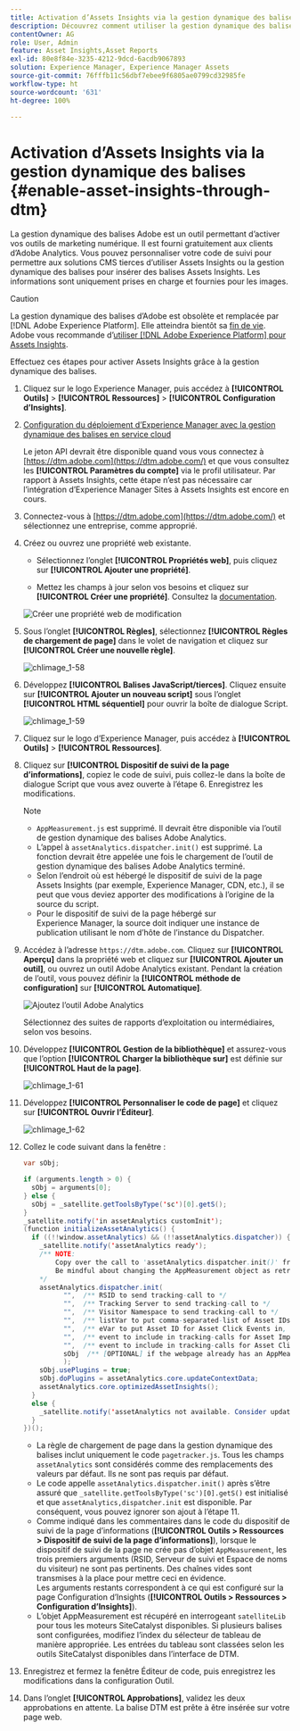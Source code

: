 ```yaml
---
title: Activation d’Assets Insights via la gestion dynamique des balises
description: Découvrez comment utiliser la gestion dynamique des balises d’Adobe pour activer Assets Insights.
contentOwner: AG
role: User, Admin
feature: Asset Insights,Asset Reports
exl-id: 80e8f84e-3235-4212-9dcd-6acdb9067893
solution: Experience Manager, Experience Manager Assets
source-git-commit: 76fffb11c56dbf7ebee9f6805ae0799cd32985fe
workflow-type: ht
source-wordcount: '631'
ht-degree: 100%

---
```


# Activation d’Assets Insights via la gestion dynamique des balises {#enable-asset-insights-through-dtm}

La gestion dynamique des balises Adobe est un outil permettant d’activer vos outils de marketing numérique. Il est fourni gratuitement aux clients d’Adobe Analytics. Vous pouvez personnaliser votre code de suivi pour permettre aux solutions CMS tierces d’utiliser Assets Insights ou la gestion dynamique des balises pour insérer des balises Assets Insights. Les informations sont uniquement prises en charge et fournies pour les images.

>[!CAUTION]
>
>La gestion dynamique des balises d’Adobe est obsolète et remplacée par [!DNL Adobe Experience Platform]. Elle atteindra bientôt sa [fin de vie](https://medium.com/launch-by-adobe/dtm-plans-for-a-sunset-3c6aab003a6f). Adobe vous recommande d’[utiliser  [!DNL Adobe Experience Platform]  pour Assets Insights](https://experienceleague.adobe.com/docs/experience-manager-learn/assets/advanced/asset-insights-launch-tutorial.html?lang=fr).

Effectuez ces étapes pour activer Assets Insights grâce à la gestion dynamique des balises.

1. Cliquez sur le logo Experience Manager, puis accédez à **[!UICONTROL Outils]** > **[!UICONTROL Ressources]** > **[!UICONTROL Configuration d’Insights]**.
1. [Configuration du déploiement d’Experience Manager avec la gestion dynamique des balises en service cloud](/help/sites-administering/dtm.md)

   Le jeton API devrait être disponible quand vous vous connectez à [https://dtm.adobe.com](https://dtm.adobe.com/) et que vous consultez les **[!UICONTROL Paramètres du compte]** via le profil utilisateur. Par rapport à Assets Insights, cette étape n’est pas nécessaire car l’intégration d’Experience Manager Sites à Assets Insights est encore en cours.

1. Connectez-vous à [https://dtm.adobe.com](https://dtm.adobe.com/) et sélectionnez une entreprise, comme approprié.
1. Créez ou ouvrez une propriété web existante.

   * Sélectionnez l’onglet **[!UICONTROL Propriétés web]**, puis cliquez sur **[!UICONTROL Ajouter une propriété]**.

   * Mettez les champs à jour selon vos besoins et cliquez sur **[!UICONTROL Créer une propriété]**. Consultez la [documentation](https://experienceleague.adobe.com/docs/experience-manager-learn/getting-started-wknd-tutorial-develop/overview.html?lang=fr).

   ![Créer une propriété web de modification](assets/Create-edit-web-property.png)

1. Sous l’onglet **[!UICONTROL Règles]**, sélectionnez **[!UICONTROL Règles de chargement de page]** dans le volet de navigation et cliquez sur **[!UICONTROL Créer une nouvelle règle]**.

   ![chlimage_1-58](assets/chlimage_1-194.png)

1. Développez **[!UICONTROL Balises JavaScript/tierces]**. Cliquez ensuite sur **[!UICONTROL Ajouter un nouveau script]** sous l’onglet **[!UICONTROL HTML séquentiel]** pour ouvrir la boîte de dialogue Script.

   ![chlimage_1-59](assets/chlimage_1-195.png)

1. Cliquez sur le logo d’Experience Manager, puis accédez à **[!UICONTROL Outils]** > **[!UICONTROL Ressources]**.
1. Cliquez sur **[!UICONTROL Dispositif de suivi de la page d’informations]**, copiez le code de suivi, puis collez-le dans la boîte de dialogue Script que vous avez ouverte à l’étape 6. Enregistrez les modifications.

   >[!NOTE]
   >
   >* `AppMeasurement.js` est supprimé. Il devrait être disponible via l’outil de gestion dynamique des balises Adobe Analytics.
   >* L’appel à `assetAnalytics.dispatcher.init()` est supprimé. La fonction devrait être appelée une fois le chargement de l’outil de gestion dynamique des balises Adobe Analytics terminé.
   >* Selon l’endroit où est hébergé le dispositif de suivi de la page Assets Insights (par exemple, Experience Manager, CDN, etc.), il se peut que vous deviez apporter des modifications à l’origine de la source du script.
   >* Pour le dispositif de suivi de la page hébergé sur Experience Manager, la source doit indiquer une instance de publication utilisant le nom d’hôte de l’instance du Dispatcher.

1. Accédez à l’adresse `https://dtm.adobe.com`. Cliquez sur **[!UICONTROL Aperçu]** dans la propriété web et cliquez sur **[!UICONTROL Ajouter un outil]**, ou ouvrez un outil Adobe Analytics existant. Pendant la création de l’outil, vous pouvez définir la **[!UICONTROL méthode de configuration]** sur **[!UICONTROL Automatique]**.

   ![Ajoutez l’outil Adobe Analytics](assets/Add-Adobe-Analytics-Tool.png)

   Sélectionnez des suites de rapports d’exploitation ou intermédiaires, selon vos besoins.

1. Développez **[!UICONTROL Gestion de la bibliothèque]** et assurez-vous que l’option **[!UICONTROL Charger la bibliothèque sur]** est définie sur **[!UICONTROL Haut de la page]**.

   ![chlimage_1-61](assets/chlimage_1-197.png)

1. Développez **[!UICONTROL Personnaliser le code de page]** et cliquez sur **[!UICONTROL Ouvrir l’Éditeur]**.

   ![chlimage_1-62](assets/chlimage_1-198.png)

1. Collez le code suivant dans la fenêtre :

   ```Java
   var sObj;
   
   if (arguments.length > 0) {
     sObj = arguments[0];
   } else {
     sObj = _satellite.getToolsByType('sc')[0].getS();
   }
   _satellite.notify('in assetAnalytics customInit');
   (function initializeAssetAnalytics() {
     if ((!!window.assetAnalytics) && (!!assetAnalytics.dispatcher)) {
       _satellite.notify('assetAnalytics ready');
       /** NOTE:
           Copy over the call to 'assetAnalytics.dispatcher.init()' from Assets Pagetracker
           Be mindful about changing the AppMeasurement object as retrieved above.
       */
       assetAnalytics.dispatcher.init(
             "",  /** RSID to send tracking-call to */
             "",  /** Tracking Server to send tracking-call to */
             "",  /** Visitor Namespace to send tracking-call to */
             "",  /** listVar to put comma-separated-list of Asset IDs for Asset Impression Events in tracking-call, for example, 'listVar1' */
             "",  /** eVar to put Asset ID for Asset Click Events in, for example, 'eVar3' */
             "",  /** event to include in tracking-calls for Asset Impression Events, for example, 'event8' */
             "",  /** event to include in tracking-calls for Asset Click Events, for example, 'event7' */
             sObj  /** [OPTIONAL] if the webpage already has an AppMeasurement object, include the object here. If unspecified, Pagetracker Core shall create its own AppMeasurement object */
             );
       sObj.usePlugins = true;
       sObj.doPlugins = assetAnalytics.core.updateContextData;
       assetAnalytics.core.optimizedAssetInsights();
     }
     else {
       _satellite.notify('assetAnalytics not available. Consider updating the Custom Page Code', 4);
     }
   })();
   ```

   * La règle de chargement de page dans la gestion dynamique des balises inclut uniquement le code `pagetracker.js`. Tous les champs `assetAnalytics` sont considérés comme des remplacements des valeurs par défaut. Ils ne sont pas requis par défaut.
   * Le code appelle `assetAnalytics.dispatcher.init()` après s’être assuré que `_satellite.getToolsByType('sc')[0].getS()` est initialisé et que `assetAnalytics,dispatcher.init` est disponible. Par conséquent, vous pouvez ignorer son ajout à l’étape 11.
   * Comme indiqué dans les commentaires dans le code du dispositif de suivi de la page d’informations (**[!UICONTROL Outils > Ressources > Dispositif de suivi de la page d’informations]**), lorsque le dispositif de suivi de la page ne crée pas d’objet `AppMeasurement`, les trois premiers arguments (RSID, Serveur de suivi et Espace de noms du visiteur) ne sont pas pertinents. Des chaînes vides sont transmises à la place pour mettre ceci en évidence.\
     Les arguments restants correspondent à ce qui est configuré sur la page Configuration d’Insights (**[!UICONTROL Outils > Ressources > Configuration d’Insights]**).
   * L’objet AppMeasurement est récupéré en interrogeant `satelliteLib` pour tous les moteurs SiteCatalyst disponibles. Si plusieurs balises sont configurées, modifiez l’index du sélecteur de tableau de manière appropriée. Les entrées du tableau sont classées selon les outils SiteCatalyst disponibles dans l’interface de DTM.

1. Enregistrez et fermez la fenêtre Éditeur de code, puis enregistrez les modifications dans la configuration Outil.
1. Dans l’onglet **[!UICONTROL Approbations]**, validez les deux approbations en attente. La balise DTM est prête à être insérée sur votre page web.
